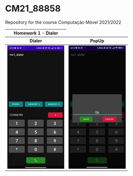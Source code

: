 # CM21_88858
Repository for the course Computação Móvel 2021/2022


<table>

<thead>
<tr>
<th align="center">Homework 1 - Dialer</th>
</tr>
<tr>
<th align="center">Dialer</th>
<th align="center">PopUp</th>

</tr>
</thead>
<tbody>



<tr>  
<td align="center">
  <a target="_blank" rel="" href="https://github.com/o2valente/CM21_88858/blob/main/images/hw2_dialer.jpg">
        <img src="https://github.com/o2valente/CM21_88858/blob/main/images/hw2_dialer.jpg" alt="Css Logo" with="200" height="400"/>

  </a>
</td>
  
<td align="center">
  <a target="_blank" rel="" href="https://github.com/o2valente/CM21_88858/blob/main/images/hw2_popup.jpg">
      <img src="https://github.com/o2valente/CM21_88858/blob/main/images/hw2_popup.jpg" alt="Css Logo" with="200" height="400"/>

  </a>
</td>
  
  
</tr>

</tbody>
</table>